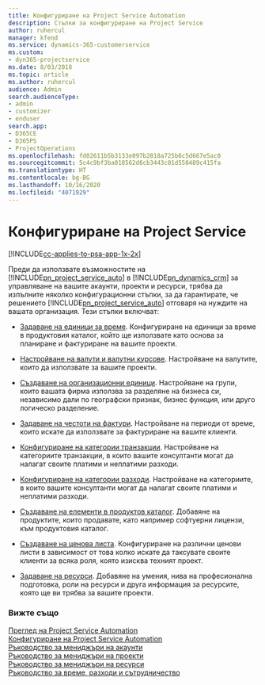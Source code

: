 ```yaml
---
title: Конфигуриране на Project Service Automation
description: Стъпки за конфигуриране на Project Service
author: ruhercul
manager: kfend
ms.service: dynamics-365-customerservice
ms.custom:
- dyn365-projectservice
ms.date: 8/03/2018
ms.topic: article
ms.author: ruhercul
audience: Admin
search.audienceType:
- admin
- customizer
- enduser
search.app:
- D365CE
- D365PS
- ProjectOperations
ms.openlocfilehash: fd02611b5b3133e097b2818a725b6c5d667e5ac0
ms.sourcegitcommit: 5c4c9bf3ba018562d6cb3443c01d550489c415fa
ms.translationtype: HT
ms.contentlocale: bg-BG
ms.lasthandoff: 10/16/2020
ms.locfileid: "4071929"
---
```

# <a name="configure-project-service"></a>Конфигуриране на Project Service

[!INCLUDE[cc-applies-to-psa-app-1x-2x](../includes/cc-applies-to-psa-app-1x-2x.md)]

Преди да използвате възможностите на [!INCLUDE[pn_project_service_auto](../includes/pn-project-service-auto.md)] в [!INCLUDE[pn_dynamics_crm](../includes/pn-dynamics-crm.md)] за управляване на вашите акаунти, проекти и ресурси, трябва да изпълните няколко конфигурационни стъпки, за да гарантирате, че решението [!INCLUDE[pn_project_service_auto](../includes/pn-project-service-auto.md)] отговаря на нуждите на вашата организация. Тези стъпки включват:  
  
-   [Задаване на единици за време](../psa/set-up-time-units.md). Конфигуриране на единици за време в продуктовия каталог, който ще използвате като основа за планиране и фактуриране на вашите проекти.  
  
-   [Настройване на валути и валутни курсове](../psa/set-up-currencies-exchange-rates.md). Настройване на валутите, които да използвате за вашите проекти.  
  
-   [Създаване на организационни единици](../psa/create-organizational-units.md). Настройване на групи, които вашата фирма използва за разделяне на бизнеса си, независимо дали по географски признак, бизнес функция, или друго логическо разделение.  
  
-   [Задаване на честоти на фактури](../psa/set-up-invoice-frequencies.md). Настройване на периоди от време, които искате да използвате за фактуриране на вашите клиенти.  
  
-   [Конфигуриране на категории транзакции](../psa/configure-transaction-categories.md). Настройване на категориите транзакции, в които вашите консултанти могат да налагат своите платими и неплатими разходи.  
  
-   [Конфигуриране на категории разходи](../psa/configure-expense-categories.md). Настройване на категориите, в които вашите консултанти могат да налагат своите платими и неплатими разходи.  
  
-   [Създаване на елементи в продуктов каталог](../psa/create-product-catalog-items.md). Добавяне на продуктите, които продавате, като например софтуерни лицензи, към продуктовия каталог.  
  
-   [Създаване на ценова листа](../psa/create-price-list.md). Конфигуриране на различни ценови листи в зависимост от това колко искате да таксувате своите клиенти за всяка роля, която изисква техният проект.  
  
-   [Задаване на ресурси](../psa/set-up-resources.md). Добавяне на умения, нива на професионална подготовка, роли на ресурси и друга информация за ресурсите, която ще ви трябва за вашите проекти.  
  
### <a name="see-also"></a>Вижте също  
 [Преглед на Project Service Automation](../psa/overview.md)   
 [Конфигуриране на Project Service Automation](../psa/configure.md)   
 [Ръководство за мениджъри на акаунти](../psa/account-manager-guide.md)   
 [Ръководство за мениджъри на проекти](../psa/project-manager-guide.md)   
 [Ръководство за мениджъри на ресурси](../psa/resource-manager-guide.md)   
 [Ръководство за време, разходи и сътрудничество](../psa/time-expense-collaboration-guide.md)
